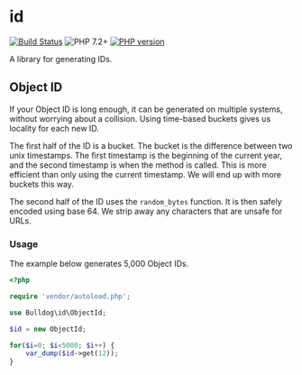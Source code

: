 # id

[![Build Status](https://travis-ci.org/bulldogcreative/id.svg?branch=master)](https://travis-ci.org/bulldogcreative/id)
![PHP 7.2+](https://img.shields.io/badge/requires-php%207.2%2B-blue.svg)
[![PHP version](https://badge.fury.io/ph/bulldog%2Fid.svg)](https://badge.fury.io/ph/bulldog%2Fid)

A library for generating IDs.

## Object ID

If your Object ID is long enough, it can be generated on multiple systems, without
worrying about a collision. Using time-based buckets gives us locality for each
new ID.

The first half of the ID is a bucket. The bucket is the difference between two
unix timestamps. The first timestamp is the beginning of the current year, and
the second timestamp is when the method is called. This is more efficient than
only using the current timestamp. We will end up with more buckets this way.

The second half of the ID uses the `random_bytes` function. It is then safely
encoded using base 64. We strip away any characters that are unsafe for URLs.

### Usage

The example below generates 5,000 Object IDs.

```php
<?php

require 'vendor/autoload.php';

use Bulldog\id\ObjectId;

$id = new ObjectId;

for($i=0; $i<5000; $i++) {
    var_dump($id->get(12));
}
```
